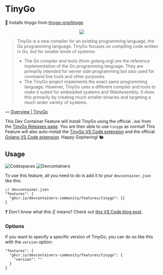 # TinyGo

🤏 Installs tinygo from [tinygo-org/tinygo]

<p align=center>
  <a href="https://www.youtube.com/watch?v=Fl5eFIYU1Xg"><img src="https://i.imgur.com/gqnK3KA.png"></a>
</p>

> TinyGo is a new compiler for an existing programming language, the Go
> programming language. TinyGo focuses on compiling code written in Go, but for
> smaller kinds of systems:
>
> - The Go compiler and tools (from golang.org) are the reference implementation
>   of the Go programming language. They are primarily intended for server side
>   programming but also used for command line tools and other purposes.
> - The TinyGo project implements the exact same programming language. However,
>   TinyGo uses a different compiler and tools to make it suited for embedded
>   systems and WebAssembly. It does this primarily by creating much smaller
>   binaries and targeting a much wider variety of systems.

&mdash; [Overview | TinyGo](https://tinygo.org/getting-started/overview/)

This Dev Container Feature will install TinyGo using the official `.deb` from
the [TinyGo Releases page]. You are then able to use `tinygo` as normal! This
Feature will also auto-install the [TinyGo VS Code extension] and the official
[Golang VS Code extension]. Happy Gophering! 🐿

## Usage

![Codespaces](https://img.shields.io/static/v1?style=for-the-badge&message=Codespaces&color=181717&logo=GitHub&logoColor=FFFFFF&label=)
![Devcontainers](https://img.shields.io/static/v1?style=for-the-badge&message=Devcontainers&color=2496ED&logo=Docker&logoColor=FFFFFF&label=)

To use this feature, all you need to do is add it to your `devcontainer.json`
like this:

```jsonc
// devcontainer.json
"features": {
  "ghcr.io/devcontainers-community/features/tinygo": {}
}
```

❓ Don't know what this ☝ means? Check out [this VS Code blog post].

### Options

If you want to specify a specific version of TinyGo, you can do so like this
with the `version` option:

```jsonc
"features": {
  "ghcr.io/devcontainers-community/features/tinygo": {
    "version": ""
  }
}
```

<!-- prettier-ignore-start -->
[this vs code blog post]: https://code.visualstudio.com/blogs/2022/09/15/dev-container-features
[tinygo-org/tinygo]: https://github.com/tinygo-org/tinygo
[TinyGo Releases page]: https://github.com/tinygo-org/tinygo/releases
[TinyGo VS Code extension]: https://marketplace.visualstudio.com/items?itemName=tinygo.vscode-tinygo
[Golang VS Code extension]: https://marketplace.visualstudio.com/items?itemName=golang.go
<!-- prettier-ignore-end -->
